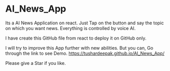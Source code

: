 # AI_News_App
Its a AI News Application on react.
Just Tap on the button and say the topic on which you want news.
Everything is controlled by voice AI.

I have create this GitHub file from react to deploy it on GitHub only.

I will try to improve this App further with new abilities. But you can,
Go through the link to see Demo.
https://tushardeepak.github.io/AI_News_App/

Please give a Star if you like.


